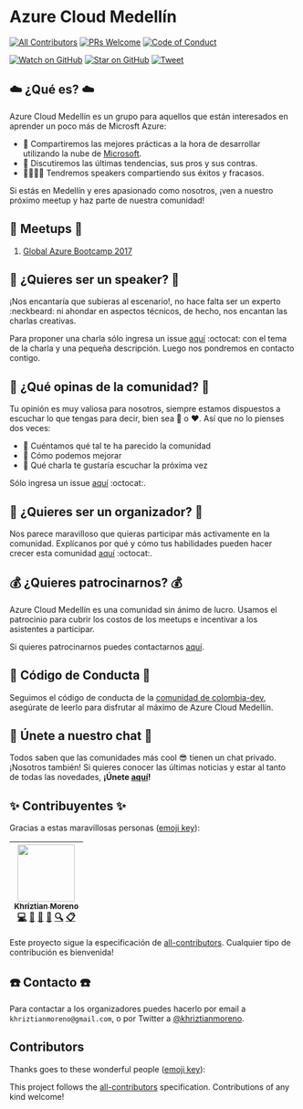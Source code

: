 # Azure Cloud Medellín
[![All Contributors](https://img.shields.io/badge/all_contributors-1-orange.svg?style=flat-square)](#contributors)
[![PRs Welcome][prs-badge]][prs]
[![Code of Conduct][coc-badge]](#cop-código-de-conducta-cop)

[![Watch on GitHub][github-watch-badge]][github-watch]
[![Star on GitHub][github-star-badge]][github-star]
[![Tweet][twitter-badge]][twitter]

## :cloud: ¿Qué es? :cloud:

Azure Cloud Medellín es un grupo para aquellos que están interesados en aprender un poco más de Microsft Azure:

- :muscle: Compartiremos las mejores prácticas a la hora de desarrollar utilizando la nube de [Microsoft](https://azure.microsoft.com/).
- :raised_hands: Discutiremos las últimas tendencias, sus pros y sus contras.
- :boy::speech_balloon::girl::speech_balloon: Tendremos speakers compartiendo sus éxitos y fracasos.

Si estás en Medellín y eres apasionado como nosotros, ¡ven a nuestro próximo meetup y haz parte de nuestra comunidad!

## :calendar: Meetups :calendar:

1. [Global Azure Bootcamp 2017](meetups/1-Global-Azure-Bootcamp-2017)

## :microphone: ¿Quieres ser un speaker? :microphone:

¡Nos encantaría que subieras al escenario!, no hace falta ser un experto :neckbeard: ni ahondar en aspectos técnicos, de hecho, nos encantan las charlas creativas.

Para proponer una charla sólo ingresa un issue [aquí](https://github.com/azure-cloud-medellin/meetup/issues) :octocat: con el tema de la charla y una pequeña descripción. Luego nos pondremos en contacto contigo.

## :loudspeaker: ¿Qué opinas de la comunidad? :loudspeaker:

Tu opinión es muy valiosa para nosotros, siempre estamos dispuestos a escuchar lo que tengas para decir, bien sea :poop: o :heart:.
Así que no lo pienses dos veces:

- :see_no_evil: Cuéntamos qué tal te ha parecido la comunidad
- :hear_no_evil: Cómo podemos mejorar
- :speak_no_evil: Qué charla te gustaría escuchar la próxima vez

Sólo ingresa un issue [aquí](https://github.com/azure-cloud-medellin/meetup/issues) :octocat:.

## :facepunch: ¿Quieres ser un organizador? :facepunch:

Nos parece maravilloso que quieras participar más activamente en la comunidad. Explícanos por qué y cómo tus habilidades pueden hacer crecer esta comunidad [aquí](https://github.com/azure-cloud-medellin/meetup/issues) :octocat:.

## :moneybag: ¿Quieres patrocinarnos? :moneybag:

Azure Cloud Medellín es una comunidad sin ánimo de lucro. Usamos el patrocinio para cubrir los costos de los meetups e incentivar a los asistentes a participar.

Si quieres patrocinarnos puedes contactarnos [aquí](https://github.com/azure-cloud-medellin/meetup#phone-contacto-phone).

## :cop: Código de Conducta :cop:

Seguimos el código de conducta de la [comunidad de colombia-dev](https://github.com/colombia-dev/codigo-de-conducta), asegúrate de leerlo para disfrutar al máximo de Azure Cloud Medellín.

## :speech_balloon: Únete a nuestro chat :speech_balloon:
Todos saben que las comunidades más cool 😎 tienen un chat privado. ¡Nosotros también! Si quieres conocer las últimas noticias y estar al tanto de todas las novedades, **¡Únete [aquí](https://gitter.im/azure-cloud-medellin/Lobby?utm_source=share-link&utm_medium=link&utm_campaign=share-link)!**

## ✨ Contribuyentes ✨

Gracias a estas maravillosas personas ([emoji key](https://github.com/kentcdodds/all-contributors#emoji-key)):

<!-- ALL-CONTRIBUTORS-LIST:START - Do not remove or modify this section -->
| [<img src="https://avatars2.githubusercontent.com/u/1481964?v=3" width="100px;"/><br /><sub>Khriztian Moreno</sub>](http://khriztianmoreno.com/)<br />[💻](https://github.com/azure-cloud-medellin/meetup/commits?author=khriztianmoreno "Code") [📖](https://github.com/azure-cloud-medellin/meetup/commits?author=khriztianmoreno "Documentation") [💬](#question-khriztianmoreno "Answering Questions") [📢](#talk-khriztianmoreno "Talks") [🔍](#fundingFinding-khriztianmoreno "Funding Finding") [📋](#eventOrganizing-khriztianmoreno "Event Organizing") |
| :---: |
<!-- ALL-CONTRIBUTORS-LIST:END -->

Este proyecto sigue la especificación de [all-contributors](https://github.com/kentcdodds/all-contributors). Cualquier tipo de contribución es bienvenida!

## :phone: Contacto :phone:

Para contactar a los organizadores puedes hacerlo por email a `khriztianmoreno@gmail.com`, o por Twitter a [@khriztianmoreno](http://twitter.com/khriztianmoreno).


[coc-badge]: https://img.shields.io/badge/code%20of-conduct-ff69b4.svg?style=flat-square
[prs-badge]: https://img.shields.io/badge/PRs-welcome-brightgreen.svg?style=flat-square
[github-watch-badge]: https://img.shields.io/github/watchers/azure-cloud-medellin/meetup.svg?style=social
[github-star-badge]: https://img.shields.io/github/stars/azure-cloud-medellin/meetup.svg?style=social
[twitter-badge]: https://img.shields.io/twitter/url/https/github.com/azure-cloud-medellin/meetup.svg?style=social

[prs]: http://makeapullrequest.com
[github-watch]: https://github.com/azure-cloud-medellin/meetup/watchers
[github-star]: https://github.com/azure-cloud-medellin/meetup/stargazers
[twitter]: https://twitter.com/intent/tweet?text=Conoce%20a%20Azure%20Cloud%20Medellín!%20%E2%9C%A8%20Aquí%20está%20su%20reposotirio%20oficial%20%E2%9C%A8%20https://github.com/azure-cloud-medellin/meetup%20%F0%9F%A4%97

## Contributors

Thanks goes to these wonderful people ([emoji key](https://github.com/kentcdodds/all-contributors#emoji-key)):

<!-- ALL-CONTRIBUTORS-LIST:START - Do not remove or modify this section --><!-- ALL-CONTRIBUTORS-LIST:END -->

This project follows the [all-contributors](https://github.com/kentcdodds/all-contributors) specification. Contributions of any kind welcome!
